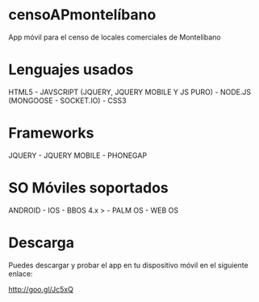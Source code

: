 
censoAPmontelíbano
==================

App móvil para el censo de locales comerciales de Montelíbano



Lenguajes usados
================

HTML5 - JAVSCRIPT (JQUERY, JQUERY MOBILE Y JS PURO) - NODE.JS (MONGOOSE - SOCKET.IO) - CSS3


Frameworks
==========

JQUERY - JQUERY MOBILE - PHONEGAP



SO Móviles soportados
=====================

ANDROID - IOS - BBOS 4.x > - PALM OS - WEB OS 


Descarga
========

Puedes descargar y probar el app en tu dispositivo móvil en el siguiente enlace:

http://goo.gl/Jc5xQ

